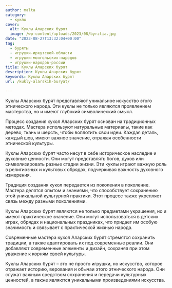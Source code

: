 ```yaml
---
author: malta
category:
  - куклы
cover:
  alt: Куклы Аларских бурят
  image: /wp-content/uploads/2023/08/byrztia.jpg
date: "2023-08-27T13:32:04+00:00"
tag:
  - буряты
  - игрушки-иркутской-области
  - игрушки-монгольских-народов
  - игрушки-народов-россии
title: Куклы Аларских бурят
description: Куклы Аларских бурят
keywords: Куклы Аларских бурят
url: /kukly-alarskih-buryat/

---
```

Куклы Аларских бурят представляют уникальное искусство этого этнического народа. Эти куклы не только являются проявлением мастерства, но и имеют глубокий символический смысл.

Процесс создания кукол Аларских бурят основан на традиционных методах. Мастера используют натуральные материалы, такие как дерево, ткань и шерсть, чтобы воплотить свои идеи. Каждая деталь, каждый шов, имеют важное значение, отражая особенности этнической культуры.

Куклы Аларских бурят часто несут в себе историческое наследие и духовные ценности. Они могут представлять богов, духов или символизировать разные стадии жизни. Эти куклы играют важную роль в религиозных и культовых обрядах, подчеркивая важность духовного измерения.

Традиция создания кукол передается из поколения в поколение. Мастера делятся опытом и знаниями, что способствует сохранению этой уникальной культурной практики. Этот процесс также укрепляет связь между разными поколениями.

Куклы Аларских бурят являются не только предметами украшения, но и имеют практическое значение. Они могут использоваться в детских играх, обрядах и национальных праздниках, что придает им особую значимость и связывает с практической жизнью народа.

Современные мастера кукол Аларских бурят стремятся сохранить традиции, а также адаптировать их под современные реалии. Они добавляют современные элементы и дизайн, сохраняя при этом уважение к корням своей культуры.

Куклы Аларских бурят – это не просто игрушки, но искусство, которое отражает историю, верования и обычаи этого этнического народа. Они служат важным средством сохранения и передачи культурных ценностей, а также являются уникальными произведениями искусства.
